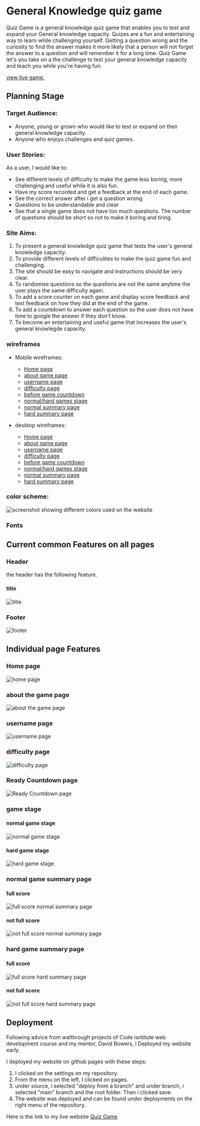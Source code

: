 # **General Knowledge quiz game**

Quiz Game is a general knowledge quiz game that enables you to test and expand your General knowledge capacity. Quizes are a fun and entertaining way to learn while challenging yourself. Getting a question wrong and the curiosity to find the answer makes it more likely that a person will not forget the answer to a question and will remember it for a long time. Quiz Game let's you take on a the challenge to test your general knowledge capacity and teach you while you're having fun. 

[view live game.](https://faysal-ahmed-aweys.github.io/Quiz-Game/)

## **Planning Stage**

### **Target Audience:**

  * Anyone, young or grown who would like to test or expand on their general knowledge capacity. 
  * Anyone who enjoys challenges and quiz games.
  
### **User Stories:**

As a user, I would like to: 
  * See different levels of difficulty to make the game less boring, more challenging and useful while it is also fun. 
  * Have my score recorded and get a feedback at the end of each game. 
  * See the correct answer after i get a question wrong. 
  * Questions to be understandable and clear
  * See that a single game does not have too much questions. The number of questions should be short so not to make it boring and tiring.

### **Site Aims:**

1. To present a general knowledge quiz game that tests the user's general knowledge capacity.
2. To provide different levels of difficulties to make the quiz game fun and challenging. 
3. The site should be easy to navigate and instructions should be very clear.
4. To randomise questions so the questions are not the same anytime the user plays the same difficulty again.
4. To add a score counter on each game and display score feedback and text feedback on how they did at the end of the game. 
5. To add a countdown to answer each question so the user does not have time to google the answer if they don't know.
6. To become an entertaining and useful game that increases the user's general knowlegde capacity.

### **wireframes**

  * Mobile wireframes:
    * [Home page](assets/docs/wireframes/home_page_mobile.png)
    * [about game page](assets/docs/wireframes/about_the_game_mobile.png)
    * [username page](assets/docs/wireframes/username_form_page_mobile.png)
    * [difficulty page](assets/docs/wireframes/difficulty_page_mobile.png)
    * [before game countdown](assets/docs/wireframes/before_game_start_countdown_mobile.png)
    * [normal/hard games stage](assets/docs/wireframes/normal%3Ahard_game_stage_mobile.png)
    * [normal summary page](assets/docs/wireframes/normal_game_summary_page_mobile.png)
    * [hard summary page](assets/docs/wireframes/hard_game_summary_page_mobile.png)

  * desktop wireframes:
    * [Home page](assets/docs/wireframes/home_page_desktop.png)
    * [about game page](assets/docs/wireframes/about_game_desktop.png)
    * [username page](assets/docs/wireframes/username_form_desktop.png)
    * [difficulty page](assets/docs/wireframes/difficulty_page_desktop.png)
    * [before game countdown](assets/docs/wireframes/before_game_start_countdown_desktop.png)
    * [normal/hard games stage](assets/docs/wireframes/normal%3Ahard_game_stage_desktop.png)
    * [normal summary page](assets/docs/wireframes/normal_game_summary_desktop.png)
    * [hard summary page](assets/docs/wireframes/hard_game_summary_desktop.png)

### **color scheme:**

![screenshot showing different colors used on the website](/assets/docs/screenshots/colorscheme.png)

### **Fonts**

## **Current common Features on all pages**

### **Header**
the header has the following feature.

#### **title**
![title](/assets/docs/screenshots/gametitle.png)

### **Footer**

![footer](/assets/docs/screenshots/gamefooter.png)

## **Individual page Features**

### **Home page**

![home page](/assets/docs/screenshots/homepage.png)


### **about the game page**

![about the game page](/assets/docs/screenshots/about_game.png)

### **username page**

![username page](/assets/docs/screenshots/username_page.png)

### **difficulty page**

![difficulty page](/assets/docs/screenshots/difficulty_page.png)

### **Ready Countdown page**

![Ready Countdown page](/assets/docs/screenshots/ready_countdown.png)

### **game stage**

#### **normal game stage**
![normal game stage](/assets/docs/screenshots/normal_game_stage.png)

#### **hard game stage**
![hard game stage](/assets/docs/screenshots/hard_game_stage.png)

### **normal game summary page**

#### **full score**

![full score normal summary page](/assets/docs/screenshots/normalgame_summary_fullscore.png)

#### **not full score**

![not full score normal summary page](/assets/docs/screenshots/normalgame_summary_notfullscore.png)

### **hard game summary page**

#### **full score**

![full score hard summary page](/assets/docs/screenshots/hardgame_summary_fullscore.png)

#### **not full score**

![not full score hard summary page](/assets/docs/screenshots/hardgame_summary_notfullscore.png)


## **Deployment**

Following advice from walthrough projects of Code isntitute web development course and my mentor, David Bowers, i Deployed my website early.

I deployed my website on github pages with these steps:

1. I clicked on the settings on my repository.
2. From the menu on the left, I clicked on pages.
3. under source, i selected "deploy from a branch" and under branch, i selected "main" branch and the root folder. Then i clicked save.
4. The website was deployed and can be found under deployments on the right menu of the repository.

Here is the link to my live website [Quiz Game](https://faysal-ahmed-aweys.github.io/Quiz-Game)
